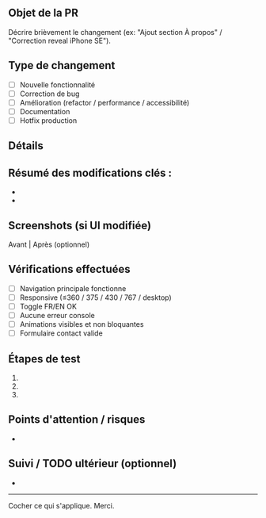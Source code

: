 ## Objet de la PR
Décrire brièvement le changement (ex: "Ajout section À propos" / "Correction reveal iPhone SE").

## Type de changement
- [ ] Nouvelle fonctionnalité
- [ ] Correction de bug
- [ ] Amélioration (refactor / performance / accessibilité)
- [ ] Documentation
- [ ] Hotfix production

## Détails
Résumé des modifications clés :
- 
- 
- 

## Screenshots (si UI modifiée)
Avant | Après (optionnel)

## Vérifications effectuées
- [ ] Navigation principale fonctionne
- [ ] Responsive (≤360 / 375 / 430 / 767 / desktop)
- [ ] Toggle FR/EN OK
- [ ] Aucune erreur console
- [ ] Animations visibles et non bloquantes
- [ ] Formulaire contact valide

## Étapes de test
1. 
2. 
3. 

## Points d'attention / risques
- 

## Suivi / TODO ultérieur (optionnel)
- 

---
Cocher ce qui s'applique. Merci.
